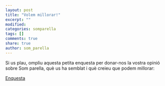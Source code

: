 ```yaml
---
layout: post
title: "Volem millorar!"
excerpt: ""
modified: 
categories: somparella
tags: []
comments: true
share: true
author: som_parella
---
```


Si us plau, ompliu aquesta petita enquesta per donar-nos la vostra opinió sobre Som parella, què us ha semblat i què creieu que podem millorar:

[Enquesta](https://docs.google.com/forms/d/1PTJBgHqKG5H1x4HC_x48hR-vQZJqJVXs-KPnvx5XlcE/)